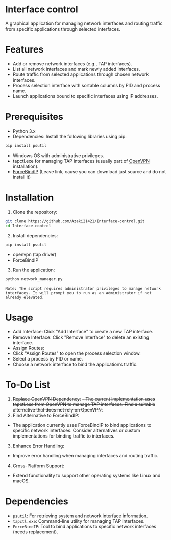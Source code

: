 # Interface control
A graphical application for managing network interfaces and routing traffic from specific applications through selected interfaces.

# Features
- Add or remove network interfaces (e.g., TAP interfaces).
- List all network interfaces and mark newly added interfaces.
- Route traffic from selected applications through chosen network interfaces.
- Process selection interface with sortable columns by PID and process name.
- Launch applications bound to specific interfaces using IP addresses.

# Prerequisites
- Python 3.x
- Dependencies: Install the following libraries using pip:
```bash
pip install psutil
```
- Windows OS with administrative privileges.
- tapctl.exe for managing TAP interfaces (usually part of [OpenVPN](https://openvpn.net/downloads/openvpn-connect-v3-windows.msi) installation).
- [ForceBindIP](https://r1ch.net/projects/forcebindip) (Leave link, cause you can download just source and do not install it)

# Installation
1. Clone the repository:
```bash
git clone https://github.com/Azaki21421/Interface-control.git
cd Interface-control
```
2. Install dependencies:
```bash
pip install psutil
```
 - openvpn (tap driver)
 - ForceBindIP
3. Run the application:

```bash
python network_manager.py
```
```Note: The script requires administrator privileges to manage network interfaces. It will prompt you to run as an administrator if not already elevated.```

# Usage
- Add Interface: Click "Add Interface" to create a new TAP interface.
- Remove Interface: Click "Remove Interface" to delete an existing interface.
- Assign Routes:
 - Click "Assign Routes" to open the process selection window.
 - Select a process by PID or name.
 - Choose a network interface to bind the application’s traffic.

# To-Do List

1. ~~Replace OpenVPN Dependency:~~
 ~~- The current implementation uses tapctl.exe from OpenVPN to manage TAP interfaces. Find a suitable alternative that does not rely on OpenVPN.~~
2. Find Alternative to ForceBindIP:
 - The application currently uses ForceBindIP to bind applications to specific network interfaces. Consider alternatives or custom implementations for binding traffic to interfaces.
3. Enhance Error Handling:
 - Improve error handling when managing interfaces and routing traffic.
4. Cross-Platform Support:
 - Extend functionality to support other operating systems like Linux and macOS.

# Dependencies
- ```psutil```: For retrieving system and network interface information.
- ```tapctl.exe```: Command-line utility for managing TAP interfaces.
- ```ForceBindIP```: Tool to bind applications to specific network interfaces (needs replacement).
